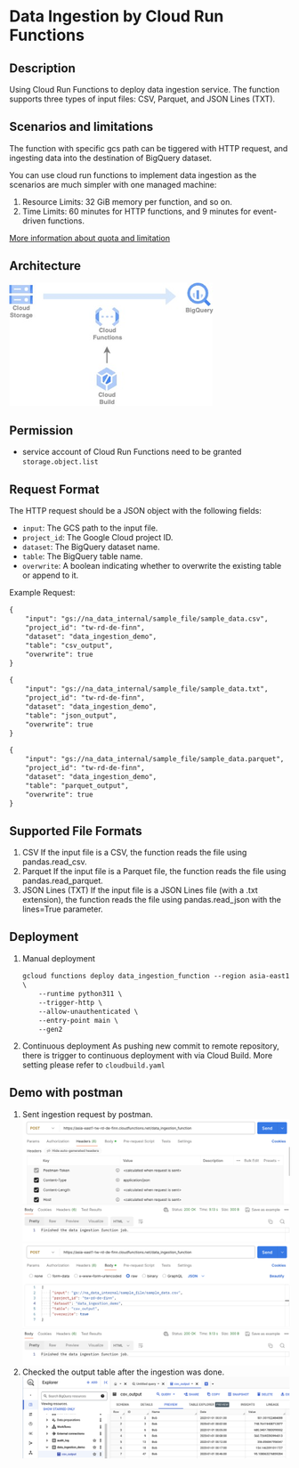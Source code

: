 # Data Ingestion by Cloud Run Functions
## Description
Using Cloud Run Functions to deploy data ingestion service. 
The function supports three types of input files: CSV, Parquet, and JSON Lines (TXT).

## Scenarios and limitations
The function with specific gcs path can be tiggered with HTTP request, and ingesting data into the destination of BigQuery dataset.

You can use cloud run functions to implement data ingestion as the scenarios are much simpler with one managed machine:
1. Resource Limits: 32 GiB memory per function, and so on.
2. Time Limits: 60 minutes for HTTP functions, and 9 minutes for event-driven functions.

[More information about quota and limitation](https://cloud.google.com/functions/quotas)

## Architecture
![arch](image/data_ingestion_function_architecture.jpg)

## Permission
- service account of Cloud Run Functions need to be granted `storage.object.list`

## Request Format
The HTTP request should be a JSON object with the following fields:

- `input`: The GCS path to the input file.
- `project_id`: The Google Cloud project ID.
- `dataset`: The BigQuery dataset name.
- `table`: The BigQuery table name.
- `overwrite`: A boolean indicating whether to overwrite the existing table or append to it.

Example Request:
```
{
    "input": "gs://na_data_internal/sample_file/sample_data.csv",
    "project_id": "tw-rd-de-finn",
    "dataset": "data_ingestion_demo",
    "table": "csv_output",
    "overwrite": true
}
```
```
{
    "input": "gs://na_data_internal/sample_file/sample_data.txt",
    "project_id": "tw-rd-de-finn",
    "dataset": "data_ingestion_demo",
    "table": "json_output",
    "overwrite": true
}
```
```
{
    "input": "gs://na_data_internal/sample_file/sample_data.parquet",
    "project_id": "tw-rd-de-finn",
    "dataset": "data_ingestion_demo",
    "table": "parquet_output",
    "overwrite": true
}
```

## Supported File Formats
1. CSV
If the input file is a CSV, the function reads the file using pandas.read_csv.
2. Parquet
If the input file is a Parquet file, the function reads the file using pandas.read_parquet.
3. JSON Lines (TXT)
If the input file is a JSON Lines file (with a .txt extension), the function reads the file using pandas.read_json with the lines=True parameter.

## Deployment
1. Manual deployment
    ```
    gcloud functions deploy data_ingestion_function --region asia-east1 \
        --runtime python311 \
        --trigger-http \
        --allow-unauthenticated \
        --entry-point main \
        --gen2 
    ```
2. Continuous deployment
As pushing new commit to remote repository, there is trigger to continuous deployment with via Cloud Build. More setting please refer to `cloudbuild.yaml`

## Demo with postman
1. Sent ingestion request by postman.
    ![header](image/data_ingestion_function_postman_header.png)
    ![body](image/data_ingestion_function_postman_body.png)
2. Checked the output table after the ingestion was done.
    ![output](image/data_ingestion_function_output.png)
